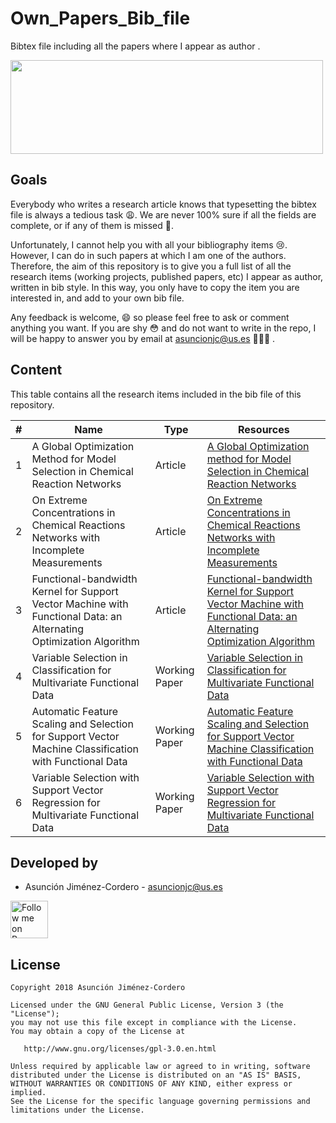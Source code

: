 # Own_Papers_Bib_file

Bibtex file including all the papers where I appear as author .

<img src="https://upload.wikimedia.org/wikipedia/commons/thumb/3/30/BibTeX_logo.svg/1280px-BibTeX_logo.svg.png" height="150" width="500"/>

## Goals

Everybody who writes a research article knows that typesetting the bibtex file is always a tedious task 😩. We are never 
100% sure if all the fields are complete, or if any of them is missed 🤔. 

Unfortunately, I cannot help you with all your bibliography items 😢. However, I can do in such papers at which I am one
 of the authors. Therefore, the aim of this repository is to give you a full list of all the research items (working 
 projects, published papers, etc) I appear as author, written in bib style. In this way, you only have to copy the item 
 you are interested in, and add to your own bib file. 
 
 Any feedback is welcome, 😄 so please feel free to ask or comment anything you want. If you are shy 😳 and do not want to
write in the repo, I will be happy to answer you by email at asuncionjc@us.es 👩🏻‍💻 .

## Content

This table contains all the research items included in the bib file of this repository.

| # | Name  | Type | Resources |
| - | ----- | -----| --------- |
| 1 | A Global Optimization Method for Model Selection in Chemical Reaction Networks | Article |[A Global Optimization method for Model Selection in Chemical Reaction Networks](https://www.sciencedirect.com/science/article/pii/S0098135416301740) |
| 2 | On Extreme Concentrations in Chemical Reactions Networks with Incomplete Measurements | Article |[On Extreme Concentrations in Chemical Reactions Networks with Incomplete Measurements](https://pubs.acs.org/doi/abs/10.1021/acs.iecr.6b00714) |
| 3 | Functional-bandwidth Kernel for Support Vector Machine with Functional Data: an Alternating Optimization Algorithm | Article |[Functional-bandwidth Kernel for Support Vector Machine with Functional Data: an Alternating Optimization Algorithm](https://www.sciencedirect.com/science/article/abs/pii/S0377221718309494) |
| 4 | Variable Selection in Classification for Multivariate Functional Data | Working Paper |[Variable Selection in Classification for Multivariate Functional Data](https://www.researchgate.net/publication/321400055_Variable_Selection_in_Classification_for_Multivariate_Functional_Data) |
| 5 | Automatic Feature Scaling and Selection for Support Vector Machine Classification with Functional Data | Working Paper |[Automatic Feature Scaling and Selection for Support Vector Machine Classification with Functional Data](https://www.researchgate.net/publication/323428879_Automatic_Feature_Scaling_and_Selection_for_Support_Vector_Machine_Classification_with_Functional_Data) |
| 6 | Variable Selection with Support Vector Regression for Multivariate Functional Data | Working Paper |[Variable Selection with Support Vector Regression for Multivariate Functional Data](https://www.researchgate.net/publication/327552293_Variable_Selection_with_Support_Vector_Regression_for_Multivariate_Functional_Data) |
 
Developed by
------------

* Asunción Jiménez-Cordero - <asuncionjc@us.es>

<a href="https://www.researchgate.net/profile/Asuncion_Jimenez-Cordero">
  <img alt="Follow me on ResearchGate" src="https://1.bp.blogspot.com/-jz1remm4weY/WK86heRgepI/AAAAAAAACrU/APGaq-EpMakpsh-mZw5eQIyNpA_DN1dBwCLcB/s1600/researchgate_.jpg" height="60" width="60"/>
</a>

License
-------

    Copyright 2018 Asunción Jiménez-Cordero

    Licensed under the GNU General Public License, Version 3 (the "License");
    you may not use this file except in compliance with the License.
    You may obtain a copy of the License at

       http://www.gnu.org/licenses/gpl-3.0.en.html

    Unless required by applicable law or agreed to in writing, software
    distributed under the License is distributed on an "AS IS" BASIS,
    WITHOUT WARRANTIES OR CONDITIONS OF ANY KIND, either express or implied.
    See the License for the specific language governing permissions and
    limitations under the License.